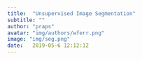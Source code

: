 ```yaml
---
title:  "Unsupervised Image Segmentation"
subtitle: ""
author: "praps"
avatar: "img/authors/wferr.png"
image: "img/seg.png"
date:   2019-05-6 12:12:12
---
```


